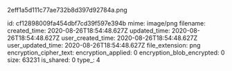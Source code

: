2eff1a5d111c77ae732b8d397d92784a.png

id: cf12898009fa454dbf7cd39f597e394b
mime: image/png
filename: 
created_time: 2020-08-26T18:54:48.627Z
updated_time: 2020-08-26T18:54:48.627Z
user_created_time: 2020-08-26T18:54:48.627Z
user_updated_time: 2020-08-26T18:54:48.627Z
file_extension: png
encryption_cipher_text: 
encryption_applied: 0
encryption_blob_encrypted: 0
size: 63231
is_shared: 0
type_: 4